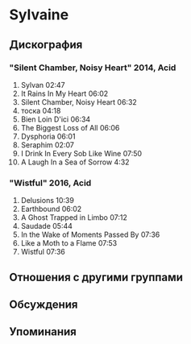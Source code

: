# Sylvaine



## Дискография

### "Silent Chamber, Noisy Heart" 2014, Acid

01. Sylvan 02:47
02. It Rains In My Heart 06:02
03. Silent Chamber, Noisy Heart 06:32
04. тоска 04:18
05. Bien Loin D'ici 06:34
06. The Biggest Loss of All 06:06
07. Dysphoria 06:01
08. Seraphim 02:07
09. I Drink In Every Sob Like Wine 07:50
10. A Laugh In a Sea of Sorrow 4:32

### "Wistful" 2016, Acid

01. Delusions 10:39
02. Earthbound 06:02
03. A Ghost Trapped in Limbo 07:12
04. Saudade 05:44
05. In the Wake of Moments Passed By 07:36
06. Like a Moth to a Flame 07:53
07. Wistful 07:36


## Отношения с другими группами


## Обсуждения


## Упоминания

